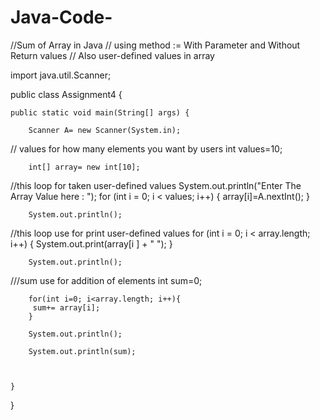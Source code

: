 # Java-Code-
//Sum of Array in Java 
// using method := With Parameter and Without Return values 
// Also user-defined values in array 

import java.util.Scanner;

public class Assignment4 {

    public static void main(String[] args) {
        
        Scanner A= new Scanner(System.in);

// values for how many elements you want by users 
        int values=10;

        int[] array= new int[10];

//this loop for taken user-defined values 
        System.out.println("Enter The Array Value here : ");
        for (int i = 0; i < values; i++) {
            array[i]=A.nextInt();
        }

        System.out.println();
//this loop use for print user-defined values 
        for (int i = 0; i < array.length; i++) {
            System.out.print(array[i ] + " ");
        }

        System.out.println();

///sum use for addition of elements 
        int sum=0;

        for(int i=0; i<array.length; i++){
         sum+= array[i];
        }
        
        System.out.println();

        System.out.println(sum);

    

    }
}




